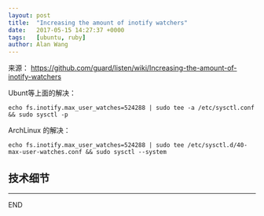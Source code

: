 ```yaml
---
layout: post
title:  "Increasing the amount of inotify watchers"
date:   2017-05-15 14:27:37 +0000
tags:   [ubuntu, ruby]
author: Alan Wang
---
```

来源： https://github.com/guard/listen/wiki/Increasing-the-amount-of-inotify-watchers

Ubunt等上面的解决：

```
echo fs.inotify.max_user_watches=524288 | sudo tee -a /etc/sysctl.conf && sudo sysctl -p
```

ArchLinux 的解决：

```
echo fs.inotify.max_user_watches=524288 | sudo tee /etc/sysctl.d/40-max-user-watches.conf && sudo sysctl --system
```

## 技术细节



---
END

